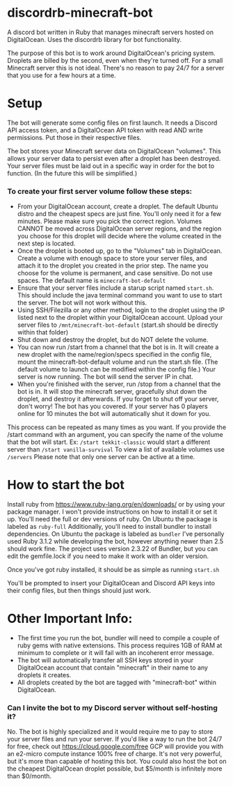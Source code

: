 # discordrb-minecraft-bot
A discord bot written in Ruby that manages minecraft servers hosted on DigitalOcean. Uses the discordrb library for bot functionality.

The purpose of this bot is to work around DigitalOcean's pricing system. Droplets are billed by the second, even when they're turned off. For a small Minecraft server this is not ideal. There's no reason to pay 24/7 for a server that you use for a few hours at a time.

# Setup
The bot will generate some config files on first launch. It needs a Discord API access token, and a DigitalOcean API token with read AND write permissions. Put those in their respective files.

The bot stores your Minecraft server data on DigitalOcean "volumes". This allows your server data to persist even after a droplet has been destroyed. Your server files must be laid out in a specific way in order for the bot to function. (In the future this will be simplified.)

### To create your first server volume follow these steps:
- From your DigitalOcean account, create a droplet. The default Ubuntu distro and the cheapest specs are just fine. You'll only need it for a few minutes. Please make sure you pick the correct region. Volumes CANNOT be moved across DigitalOcean server regions, and the region you choose for this droplet will decide where the volume created in the next step is located.
- Once the droplet is booted up, go to the "Volumes" tab in DigitalOcean. Create a volume with enough space to store your server files, and attach it to the droplet you created in the prior step. The name you choose for the volume is permanent, and case sensitive. Do not use spaces. The default name is `minecraft-bot-default`
- Ensure that your server files include a starup script named `start.sh`. This should include the java terminal command you want to use to start the server. The bot will not work without this.
- Using SSH/Filezilla or any other method, login to the droplet using the IP listed next to the droplet within your DigitalOcean account. Upload your server files to `/mnt/minecraft-bot-default` (start.sh should be directly within that folder)
- Shut down and destroy the droplet, but do NOT delete the volume.
- You can now run /start from a channel that the bot is in. It will create a new droplet with the name/region/specs specified in the config file, mount the minecraft-bot-default volume and run the start.sh file. (The default volume to launch can be modified within the config file.) Your server is now running. The bot will send the server IP in chat.
- When you're finished with the server, run /stop from a channel that the bot is in. It will stop the minecraft server, gracefully shut down the droplet, and destroy it afterwards. If you forget to shut off your server, don't worry! The bot has you covered. If your server has 0 players online for 10 minutes the bot will automatically shut it down for you.

This process can be repeated as many times as you want. If you provide the /start command with an argument, you can specify the name of the volume that the bot will start. Ex: `/start tekkit-classic` would start a different server than `/start vanilla-survival` To view a list of available volumes use `/servers` Please note that only one server can be active at a time.

# How to start the bot
Install ruby from https://www.ruby-lang.org/en/downloads/ or by using your package manager.
I won't provide instructions on how to install it or set it up.
You'll need the full or dev versions of ruby. On Ubuntu the package is labeled as `ruby-full`
Additionally, you'll need to install bundler to install dependencies. On Ubuntu the package is labeled as `bundler`
I've personally used Ruby 3.1.2 while developing the bot, however anything newer than 2.5 should work fine.
The project uses version 2.3.22 of Bundler, but you can edit the gemfile.lock if you need to make it work with an older version.

Once you've got ruby installed, it should be as simple as running `start.sh`

You'll be prompted to insert your DigitalOcean and Discord API keys into their config files, but then things should just work.

# Other Important Info:
- The first time you run the bot, bundler will need to compile a couple of ruby gems with native extensions. This process requires 1GB of RAM at minimum to complete or it will fail with an incoherent error message.
- The bot will automatically transfer all SSH keys stored in your DigitalOcean account that contain "minecraft" in their name to any droplets it creates.
- All droplets created by the bot are tagged with "minecraft-bot" within DigitalOcean.

### Can I invite the bot to my Discord server without self-hosting it?
No. The bot is highly specialized and it would require me to pay to store your server files and run your server. If you'd like a way to run the bot 24/7 for free, check out https://cloud.google.com/free
GCP will provide you with an e2-micro compute instance 100% free of charge. It's not very powerful, but it's more than capable of hosting this bot. You could also host the bot on the cheapest DigitalOcean droplet possible, but $5/month is infinitely more than $0/month.
